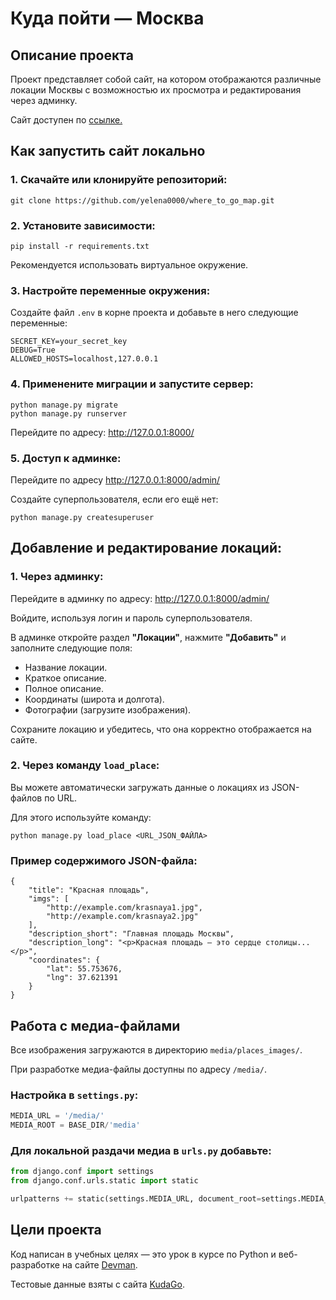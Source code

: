 # Куда пойти — Москва
## Описание проекта
Проект представляет собой сайт, на котором отображаются различные локации Москвы с возможностью их просмотра и редактирования через админку.


Сайт доступен по [ссылке.](https://yelena0000.pythonanywhere.com/)

## Как запустить сайт локально

### 1. Скачайте или клонируйте репозиторий:

```shell
git clone https://github.com/yelena0000/where_to_go_map.git
```

### 2. Установите зависимости:

```shell
pip install -r requirements.txt
```

Рекомендуется использовать виртуальное окружение.

### 3. Настройте переменные окружения:

Создайте файл `.env` в корне проекта и добавьте в него следующие переменные:


```
SECRET_KEY=your_secret_key
DEBUG=True
ALLOWED_HOSTS=localhost,127.0.0.1
```

### 4. Применените миграции и запустите сервер:

```shell
python manage.py migrate
python manage.py runserver
```
Перейдите по адресу: http://127.0.0.1:8000/

### 5. Доступ к админке:

Перейдите по адресу http://127.0.0.1:8000/admin/

Создайте суперпользователя, если его ещё нет:

```shell
python manage.py createsuperuser
```

## Добавление и редактирование локаций:

### 1. Через админку:

Перейдите в админку по адресу:
http://127.0.0.1:8000/admin/

Войдите, используя логин и пароль суперпользователя.

В админке откройте раздел **"Локации"**, нажмите **"Добавить"** и заполните следующие поля:

- Название локации.
- Краткое описание.
- Полное описание.
- Координаты (широта и долгота).
- Фотографии (загрузите изображения).

Сохраните локацию и убедитесь, что она корректно отображается на сайте.

### 2. Через команду `load_place`:

Вы можете автоматически загружать данные о локациях из JSON-файлов по URL.

Для этого используйте команду:

```shell
python manage.py load_place <URL_JSON_ФАЙЛА>
```

### Пример содержимого JSON-файла:
```
{
    "title": "Красная площадь",
    "imgs": [
        "http://example.com/krasnaya1.jpg",
        "http://example.com/krasnaya2.jpg"
    ],
    "description_short": "Главная площадь Москвы",
    "description_long": "<p>Красная площадь — это сердце столицы...</p>",
    "coordinates": {
        "lat": 55.753676,
        "lng": 37.621391
    }
}
```

## Работа с медиа-файлами

Все изображения загружаются в директорию `media/places_images/`.

При разработке медиа-файлы доступны по адресу `/media/`.

### Настройка в `settings.py`:

```python
MEDIA_URL = '/media/'
MEDIA_ROOT = BASE_DIR/'media'
```
### Для локальной раздачи медиа в `urls.py` добавьте:

```python
from django.conf import settings
from django.conf.urls.static import static

urlpatterns += static(settings.MEDIA_URL, document_root=settings.MEDIA_ROOT)
```

## Цели проекта

Код написан в учебных целях — это урок в курсе по Python и веб-разработке на сайте [Devman](https://dvmn.org).

Тестовые данные взяты с сайта [KudaGo](https://kudago.com).
